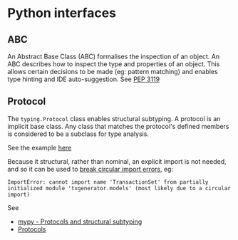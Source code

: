 # Python interfaces

## ABC

An Abstract Base Class (ABC) formalises the inspection of an object. An ABC describes how to inspect the type and properties of an object. This allows certain decisions to be made (eg: pattern matching) and enables type hinting and IDE auto-suggestion. See [PEP 3119](https://www.python.org/dev/peps/pep-3119/#rationale)

## Protocol

The `typing.Protocol` class enables structural subtyping. A protocol is an implicit base class. Any class that matches the protocol's defined members is considered to be a subclass for type analysis.

See the example [here](https://stackoverflow.com/a/50255847/149412)

Because it structural, rather than nominal, an explicit import is not needed, and so it can be used to [break circular import errors](https://pythontest.com/fix-circular-import-python-typing-protocol/), eg:

```
ImportError: cannot import name 'TransactionSet' from partially initialized module 'txgenerator.models' (most likely due to a circular import)
```

See

- [mypy - Protocols and structural subtyping](https://mypy.readthedocs.io/en/stable/protocols.html)
- [Protocols](https://typing.readthedocs.io/en/latest/spec/protocol.html)
